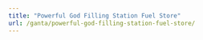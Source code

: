 ```yaml
---
title: "Powerful God Filling Station Fuel Store"
url: /ganta/powerful-god-filling-station-fuel-store/
---
```

